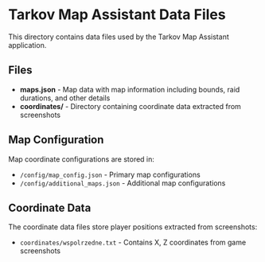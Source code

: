 # Tarkov Map Assistant Data Files

This directory contains data files used by the Tarkov Map Assistant application.

## Files

- **maps.json** - Map data with map information including bounds, raid durations, and other details
- **coordinates/** - Directory containing coordinate data extracted from screenshots

## Map Configuration

Map coordinate configurations are stored in:
- `/config/map_config.json` - Primary map configurations
- `/config/additional_maps.json` - Additional map configurations

## Coordinate Data

The coordinate data files store player positions extracted from screenshots:
- `coordinates/wspolrzedne.txt` - Contains X, Z coordinates from game screenshots